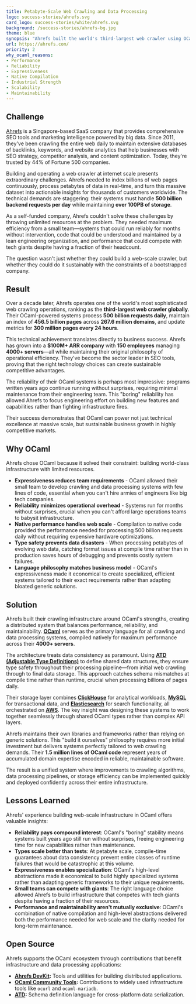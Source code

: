 ```yaml
---
title: Petabyte-Scale Web Crawling and Data Processing
logo: success-stories/ahrefs.svg
card_logo: success-stories/white/ahrefs.svg
background: /success-stories/ahrefs-bg.jpg
theme: blue
synopsis: "Ahrefs built the world's third-largest web crawler using OCaml, processing 500 billion requests daily and indexing petabytes of web data with a lean, efficient team."
url: https://ahrefs.com/
priority: 2
why_ocaml_reasons:
- Performance
- Reliability
- Expressiveness
- Native Compilation
- Industrial Strength
- Scalability
- Maintainability
---
```


## Challenge

[Ahrefs](https://ahrefs.com/) is a Singapore-based SaaS company that provides comprehensive SEO tools and marketing intelligence powered by big data. Since 2011, they've been crawling the entire web daily to maintain extensive databases of backlinks, keywords, and website analytics that help businesses with SEO strategy, competitor analysis, and content optimization. Today, they're trusted by 44% of Fortune 500 companies.

Building and operating a web crawler at internet scale presents extraordinary challenges. Ahrefs needed to index billions of web pages continuously, process petabytes of data in real-time, and turn this massive dataset into actionable insights for thousands of customers worldwide. The technical demands are staggering: their systems must handle **500 billion backend requests per day** while maintaining **over 100PB of storage**.

As a self-funded company, Ahrefs couldn't solve these challenges by throwing unlimited resources at the problem. They needed maximum efficiency from a small team—systems that could run reliably for months without intervention, code that could be understood and maintained by a lean engineering organization, and performance that could compete with tech giants despite having a fraction of their headcount.

The question wasn't just whether they could build a web-scale crawler, but whether they could do it sustainably with the constraints of a bootstrapped company.

## Result

Over a decade later, Ahrefs operates one of the world's most sophisticated web crawling operations, ranking as the **third-largest web crawler globally**. Their OCaml-powered systems process **500 billion requests daily**, maintain an index of **456.5 billion pages** across **267.6 million domains**, and update metrics for **300 million pages every 24 hours**.

This technical achievement translates directly to business success. Ahrefs has grown into a **$100M+ ARR company** with **150 employees** managing **4000+ servers**—all while maintaining their original philosophy of operational efficiency. They've become the sector leader in SEO tools, proving that the right technology choices can create sustainable competitive advantages.

The reliability of their OCaml systems is perhaps most impressive: programs written years ago continue running without surprises, requiring minimal maintenance from their engineering team. This "boring" reliability has allowed Ahrefs to focus engineering effort on building new features and capabilities rather than fighting infrastructure fires.

Their success demonstrates that OCaml can power not just technical excellence at massive scale, but sustainable business growth in highly competitive markets.

## Why OCaml
Ahrefs chose OCaml because it solved their constraint: building world-class infrastructure with limited resources.

* **Expressiveness reduces team requirements** - OCaml allowed their small team to develop crawling and data processing systems with few lines of code, essential when you can't hire armies of engineers like big tech companies.
* **Reliability minimizes operational overhead** - Systems run for months without surprises, crucial when you can't afford large operations teams to babysit infrastructure.
* **Native performance handles web scale** - Compilation to native code provided the performance needed for processing 500 billion requests daily without requiring expensive hardware optimizations.
* **Type safety prevents data disasters** - When processing petabytes of evolving web data, catching format issues at compile time rather than in production saves hours of debugging and prevents costly system failures.
* **Language philosophy matches business model** - OCaml's expressiveness made it economical to create specialized, efficient systems tailored to their exact requirements rather than adapting bloated generic solutions.

## Solution

Ahrefs built their crawling infrastructure around OCaml's strengths, creating a distributed system that balances performance, reliability, and maintainability. **[OCaml](https://ocaml.org/)** serves as the primary language for all crawling and data processing systems, compiled natively for maximum performance across their **4000+ servers**.

The architecture treats data consistency as paramount. Using **[ATD (Adjustable Type Definitions)](https://github.com/ahrefs/atd)** to define shared data structures, they ensure type safety throughout their processing pipeline—from initial web crawling through to final data storage. This approach catches schema mismatches at compile time rather than runtime, crucial when processing billions of pages daily.

Their storage layer combines **[ClickHouse](https://clickhouse.com/)** for analytical workloads, **[MySQL](https://www.mysql.com/)** for transactional data, and **[Elasticsearch](https://www.elastic.co/)** for search functionality, all orchestrated on **[AWS](https://aws.amazon.com/)**. The key insight was designing these systems to work together seamlessly through shared OCaml types rather than complex API layers.

Ahrefs maintains their own libraries and frameworks rather than relying on generic solutions. This "build it ourselves" philosophy requires more initial investment but delivers systems perfectly tailored to web crawling demands. Their **1.5 million lines of OCaml code** represent years of accumulated domain expertise encoded in reliable, maintainable software.

The result is a unified system where improvements to crawling algorithms, data processing pipelines, or storage efficiency can be implemented quickly and deployed confidently across their entire infrastructure.

## Lessons Learned

Ahrefs' experience building web-scale infrastructure in OCaml offers valuable insights:

* **Reliability pays compound interest**: OCaml's "boring" stability means systems built years ago still run without surprises, freeing engineering time for new capabilities rather than maintenance.
* **Types scale better than tests**: At petabyte scale, compile-time guarantees about data consistency prevent entire classes of runtime failures that would be catastrophic at this volume.
* **Expressiveness enables specialization**: OCaml's high-level abstractions made it economical to build highly specialized systems rather than adapting generic frameworks to their unique requirements.
* **Small teams can compete with giants**: The right language choice allowed Ahrefs to build infrastructure that competes with tech giants despite having a fraction of their resources.
* **Performance and maintainability aren't mutually exclusive**: OCaml's combination of native compilation and high-level abstractions delivered both the performance needed for web scale and the clarity needed for long-term maintenance.

## Open Source

Ahrefs supports the OCaml ecosystem through contributions that benefit infrastructure and data processing applications:

- **[Ahrefs DevKit](https://github.com/ahrefs/devkit):** Tools and utilities for building distributed applications.
- **[OCaml Community Tools](https://github.com/ocaml-community):** Contributions to widely used infrastructure tools like `ocurl` and `ocaml-mariadb`.
- **[ATD](https://github.com/ahrefs/atd):** Schema definition language for cross-platform data serialization.
